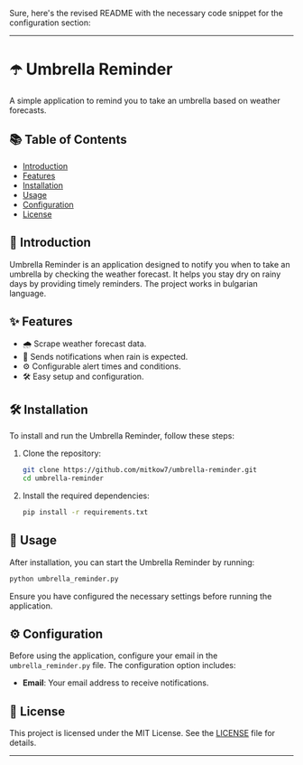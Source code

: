 Sure, here's the revised README with the necessary code snippet for the configuration section:

---

# ☂️ Umbrella Reminder

A simple application to remind you to take an umbrella based on weather forecasts.

## 📚 Table of Contents

- [Introduction](#introduction)
- [Features](#features)
- [Installation](#installation)
- [Usage](#usage)
- [Configuration](#configuration)
- [License](#license)

## 🌟 Introduction

Umbrella Reminder is an application designed to notify you when to take an umbrella by checking the weather forecast. It helps you stay dry on rainy days by providing timely reminders. The project works in bulgarian language.

## ✨ Features

- 🌧️ Scrape weather forecast data.
- 🔔 Sends notifications when rain is expected.
- ⚙️ Configurable alert times and conditions.
- 🛠️ Easy setup and configuration.

## 🛠️ Installation

To install and run the Umbrella Reminder, follow these steps:

1. Clone the repository:
    ```bash
    git clone https://github.com/mitkow7/umbrella-reminder.git
    cd umbrella-reminder
    ```

2. Install the required dependencies:
    ```bash
    pip install -r requirements.txt
    ```

## 🚀 Usage

After installation, you can start the Umbrella Reminder by running:
```bash
python umbrella_reminder.py
```

Ensure you have configured the necessary settings before running the application.

## ⚙️ Configuration

Before using the application, configure your email in the `umbrella_reminder.py` file. The configuration option includes:

- **Email**: Your email address to receive notifications.


## 📄 License

This project is licensed under the MIT License. See the [LICENSE](LICENSE) file for details.

---